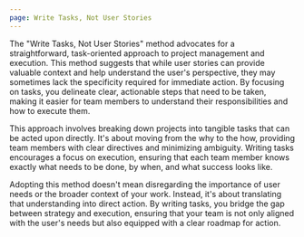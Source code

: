 ```yaml
---
page: Write Tasks, Not User Stories
---
```

The "Write Tasks, Not User Stories" method advocates for a straightforward, task-oriented approach to project management and execution. This method suggests that while user stories can provide valuable context and help understand the user's perspective, they may sometimes lack the specificity required for immediate action. By focusing on tasks, you delineate clear, actionable steps that need to be taken, making it easier for team members to understand their responsibilities and how to execute them.

This approach involves breaking down projects into tangible tasks that can be acted upon directly. It's about moving from the why to the how, providing team members with clear directives and minimizing ambiguity. Writing tasks encourages a focus on execution, ensuring that each team member knows exactly what needs to be done, by when, and what success looks like.

Adopting this method doesn't mean disregarding the importance of user needs or the broader context of your work. Instead, it's about translating that understanding into direct action. By writing tasks, you bridge the gap between strategy and execution, ensuring that your team is not only aligned with the user's needs but also equipped with a clear roadmap for action.